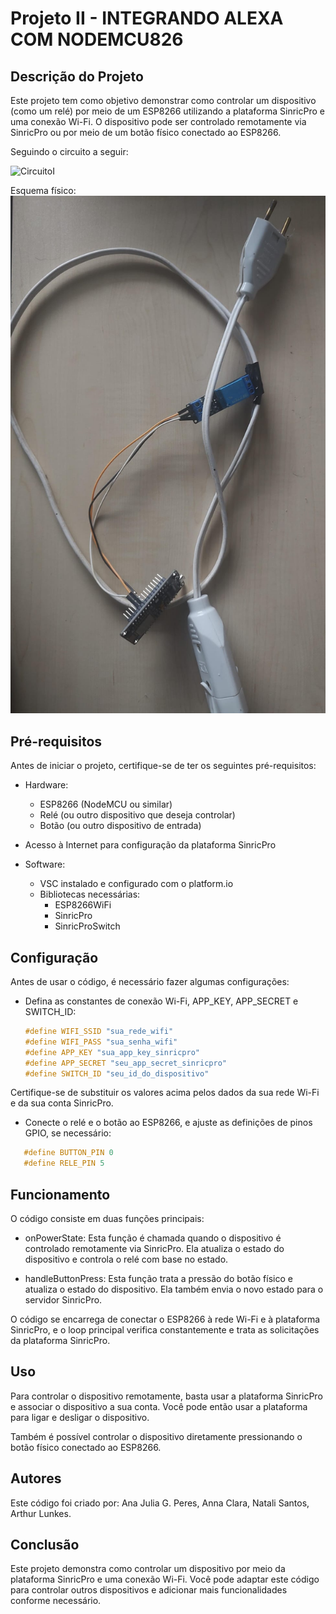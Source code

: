 # Projeto II - INTEGRANDO ALEXA COM NODEMCU826

## Descrição do Projeto

Este projeto tem como objetivo demonstrar como controlar um dispositivo (como um relé) por meio de um ESP8266 utilizando a plataforma SinricPro e uma conexão Wi-Fi. O dispositivo pode ser controlado remotamente via SinricPro ou por meio de um botão físico conectado ao ESP8266.

Seguindo o circuito a seguir:

![CircuitoI](../img/circuitoII.png)

Esquema físico:
![Tela1](../img/projeto2.jpeg)

## Pré-requisitos

Antes de iniciar o projeto, certifique-se de ter os seguintes pré-requisitos:

- Hardware:
  - ESP8266 (NodeMCU ou similar)
  - Relé (ou outro dispositivo que deseja controlar)
  - Botão (ou outro dispositivo de entrada)
- Acesso à Internet para configuração da plataforma SinricPro

- Software:
  - VSC instalado e configurado com o platform.io
  - Bibliotecas necessárias:
    - ESP8266WiFi
    - SinricPro
    - SinricProSwitch

## Configuração

Antes de usar o código, é necessário fazer algumas configurações:

- Defina as constantes de conexão Wi-Fi, APP_KEY, APP_SECRET e SWITCH_ID:

  ```cpp
  #define WIFI_SSID "sua_rede_wifi"
  #define WIFI_PASS "sua_senha_wifi"
  #define APP_KEY "sua_app_key_sinricpro"
  #define APP_SECRET "seu_app_secret_sinricpro"
  #define SWITCH_ID "seu_id_do_dispositivo"
    ```

Certifique-se de substituir os valores acima pelos dados da sua rede Wi-Fi e da sua conta SinricPro.

- Conecte o relé e o botão ao ESP8266, e ajuste as definições de pinos GPIO, se necessário:

 ```cpp
    #define BUTTON_PIN 0
    #define RELE_PIN 5
 ```

## Funcionamento

O código consiste em duas funções principais:

- onPowerState: Esta função é chamada quando o dispositivo é controlado remotamente via SinricPro. Ela atualiza o estado do dispositivo e controla o relé com base no estado.

- handleButtonPress: Esta função trata a pressão do botão físico e atualiza o estado do dispositivo. Ela também envia o novo estado para o servidor SinricPro.

O código se encarrega de conectar o ESP8266 à rede Wi-Fi e à plataforma SinricPro, e o loop principal verifica constantemente e trata as solicitações da plataforma SinricPro.

## Uso

Para controlar o dispositivo remotamente, basta usar a plataforma SinricPro e associar o dispositivo a sua conta. Você pode então usar a plataforma para ligar e desligar o dispositivo.

Também é possível controlar o dispositivo diretamente pressionando o botão físico conectado ao ESP8266.

## Autores

Este código foi criado por: Ana Julia G. Peres, Anna Clara, Natali Santos, Arthur Lunkes.

## Conclusão

Este projeto demonstra como controlar um dispositivo por meio da plataforma SinricPro e uma conexão Wi-Fi. Você pode adaptar este código para controlar outros dispositivos e adicionar mais funcionalidades conforme necessário.

